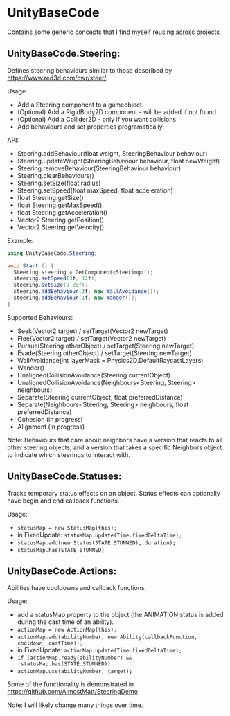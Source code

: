 # UnityBaseCode
Contains some generic concepts that I find myself reusing across projects

## UnityBaseCode.Steering:
Defines steering behaviours similar to those described by https://www.red3d.com/cwr/steer/

Usage:
* Add a Steering component to a gameobject.
* (Optional) Add a RigidBody2D component - will be added if not found
* (Optional) Add a Collider2D - only if you want collisions
* Add behaviours and set properties programatically.

API:
* Steering.addBehaviour(float weight, SteeringBehaviour behaviour)
* Steering.updateWeight(SteeringBehaviour behaviour, float newWeight)
* Steering.removeBehaviour(SteeringBehaviour behaviour)
* Steering.clearBehaviours()
* Steering.setSize(float radius)
* Steering.setSpeed(float maxSpeed, float acceleration)
* float Steering.getSize()
* float Steering.getMaxSpeed()
* float Steering.getAcceleration()
* Vector2 Steering.getPosition()
* Vector2 Steering.getVelocity()

Example:
```csharp
using UnityBaseCode.Steering;

void Start () {
  Steering steering = GetComponent<Steering>();
  steering.setSpeed(3f, 12f);
  steering.setSize(0.25f);
  steering.addBehaviour(3f, new WallAvoidance());
  steering.addBehaviour(1f, new Wander());
}
```

Supported Behaviours:
* Seek(Vector2 target)  /  setTarget(Vector2 newTarget)
* Flee(Vector2 target)  /  setTarget(Vector2 newTarget)
* Pursue(Steering otherObject)  /  setTarget(Steering newTarget)
* Evade(Steering otherObject)  /  setTarget(Steering newTarget)
* WallAvoidance(int layerMask = Physics2D.DefaultRaycastLayers)
* Wander()
* UnalignedCollisionAvoidance(Steering currentObject)
* UnalignedCollisionAvoidance(Neighbours<Steering, Steering> neighbours)
* Separate(Steering currentObject, float preferredDistance)
* Separate(Neighbours<Steering, Steering> neighbours, float preferredDistance)
* Cohesion (in progress)
* Alignment (in progress)

Note: Behaviours that care about neighbors have a version that reacts to all other steering objects, and a version that takes a specific Neighbors object to indicate which steerings to interact with.

## UnityBaseCode.Statuses:
Tracks temporary status effects on an object. Status effects can optionally have begin and end callback functions.

Usage:
* `statusMap = new StatusMap(this);`
* in FixedUpdate: `statusMap.update(Time.fixedDeltaTime);`
* `statusMap.add(new Status(STATE.STUNNED), duration);`
* `statusMap.has(STATE.STUNNED)`

## UnityBaseCode.Actions:
Abilities have cooldowns and callback functions.

Usage:
* add a statusMap property to the object (the ANIMATION status is added during the cast time of an ability).
* `actionMap = new ActionMap(this);`
* `actionMap.add(abilityNumber, new Ability(callbackFunction, cooldown, castTime));`
* in FixedUpdate: `actionMap.update(Time.fixedDeltaTime);`
* `if (actionMap.ready(abilityNumber) && !statusMap.has(STATE.STUNNED))`
* `actionMap.use(abilityNumber, target);`


Some of the functionality is demonstrated in https://github.com/AlmostMatt/SteeringDemo

Note: I will likely change many things over time.
